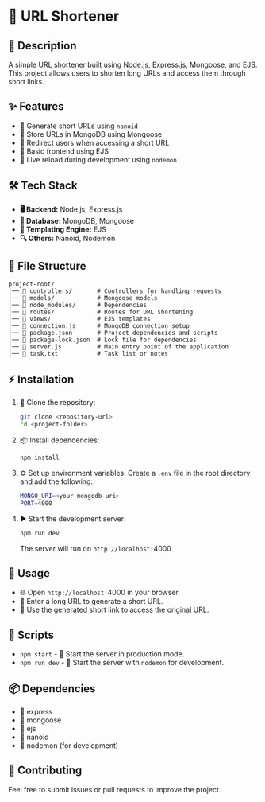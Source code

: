 # 🔗 URL Shortener

## 📌 Description

A simple URL shortener built using Node.js, Express.js, Mongoose, and EJS. This project allows users to shorten long URLs and access them through short links.

## ✨ Features

- 🔹 Generate short URLs using `nanoid`
- 🔹 Store URLs in MongoDB using Mongoose
- 🔹 Redirect users when accessing a short URL
- 🔹 Basic frontend using EJS
- 🔹 Live reload during development using `nodemon`

## 🛠 Tech Stack

- **🖥 Backend:** Node.js, Express.js
- **💾 Database:** MongoDB, Mongoose
- **🎨 Templating Engine:** EJS
- **🔍 Others:** Nanoid, Nodemon

## 📂 File Structure

```
project-root/
│── 📁 controllers/       # Controllers for handling requests
│── 📁 models/            # Mongoose models
│── 📁 node_modules/      # Dependencies
│── 📁 routes/            # Routes for URL shortening
│── 📁 views/             # EJS templates
│── 🔌 connection.js      # MongoDB connection setup
│── 📜 package.json       # Project dependencies and scripts
│── 📜 package-lock.json  # Lock file for dependencies
│── 🚀 server.js          # Main entry point of the application
│── 📝 task.txt           # Task list or notes
```

## ⚡ Installation

1. 🚀 Clone the repository:
   ```sh
   git clone <repository-url>
   cd <project-folder>
   ```
2. 📦 Install dependencies:
   ```sh
   npm install
   ```
3. ⚙️ Set up environment variables:
   Create a `.env` file in the root directory and add the following:
   ```sh
   MONGO_URI=<your-mongodb-uri>
   PORT=4000
   ```
4. ▶️ Start the development server:
   ```sh
   npm run dev
   ```
   The server will run on `http://localhost:`4000

## 🚀 Usage

- 🌐 Open `http://localhost:`4000 in your browser.
- 🔗 Enter a long URL to generate a short URL.
- 📌 Use the generated short link to access the original URL.

## 📜 Scripts

- `npm start` - 🚀 Start the server in production mode.
- `npm run dev` - 🔄 Start the server with `nodemon` for development.

## 📦 Dependencies

- 📌 express
- 📌 mongoose
- 📌 ejs
- 📌 nanoid
- 📌 nodemon (for development)

## 🤝 Contributing

Feel free to submit issues or pull requests to improve the project.

